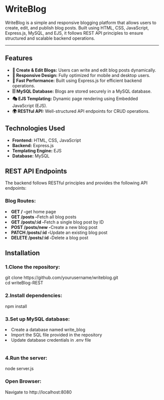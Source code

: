 <h1>WriteBlog</h1>
WriteBlog is a simple and responsive blogging platform that allows users to create, edit, and publish blog posts. Built using HTML, CSS, JavaScript, Express.js, MySQL, and EJS, it follows REST API principles to ensure structured and scalable backend operations. <hr>

<h2>Features</h2>
<ul>
<li><b>📝 Create & Edit Blogs:</b> Users can write and edit blog posts dynamically.</li>

<li><b>🎨 Responsive Design:</b> Fully optimized for mobile and desktop users.</li>

<li><b>🚀 Fast Performance:</b> Built using Express.js for efficient backend operations.</li>

<li><b>🗄️ MySQL Database:</b> Blogs are stored securely in a MySQL database.</li>

<li><b>🎭 EJS Templating:</b> Dynamic page rendering using Embedded JavaScript (EJS).</li>

<li><b>🌍 RESTful API:</b> Well-structured API endpoints for CRUD operations.</li>

</ul>

<h2>Technologies Used</h2>
<ul>
  <li><b>Frontend:</b> HTML, CSS, JavaScript</li>
  <li><b>Backend:</b> Express.js</li>
  <li><b>Templating Engine:</b> EJS</li>
  <li><b>Database:</b> MySQL</li>
</ul>

<h2>REST API Endpoints</h2>
The backend follows RESTful principles and provides the following API endpoints:
<h3>Blog Routes:</h2>
<li><b>GET / -</b>get home page</li>

<li><b>GET /posts -</b>Fetch all blog posts</li>
  
<li><b>GET /posts/:id -</b>Fetch a single blog post by ID</li>

<li><b>POST /posts/new -</b>Create a new blog post</li>

<li><b>PATCH /posts/:id -</b>Update an existing blog post</li>

<li><b>DELETE /posts/:id -</b>Delete a blog post</li>

<h2>Installation</h2>
<h3>1.Clone the repository:</h3>
git clone https://github.com/yourusername/writeblog.git<br>
cd writeBlog-REST<br>
<h3>2.Install dependencies:</h3>
<a>npm install</a>

<h3>3.Set up MySQL database:</h3>

<li>Create a database named write_blog</li>

<li>Import the SQL file provided in the repository</li>

<li>Update database credentials in .env file</li>
<br>

<h3>4.Run the server:</h3>
node server.js
<h3>Open Browser:</h3>
Navigate to http://localhost:8080
